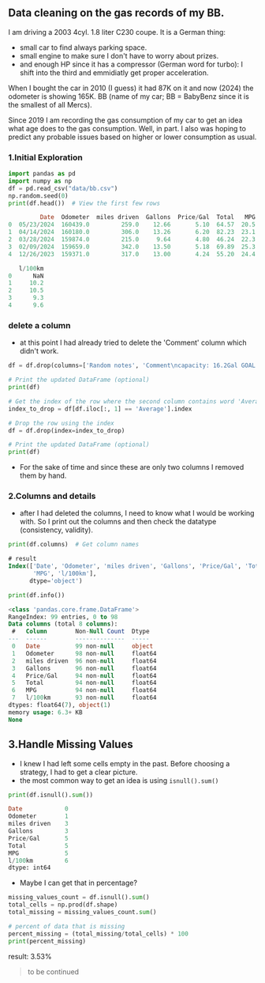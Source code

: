 
## Data cleaning on the gas records of my BB.

I am driving a 2003 4cyl. 1.8 liter C230 coupe. 
It is a German thing: 
* small car to find always parking space.
* small engine to make sure I don't have to worry about prizes.
* and enough HP since it has a compressor (German word for turbo): I shift into the third and emmidiatly get proper acceleration. 

When I bought the car in 2010 (I guess) it had 87K on it and now (2024) the odometer is showing 165K. BB (name of my car; BB = BabyBenz since it is the smallest of all Mercs).

Since 2019 I am recording the gas consumption of my car to get an idea what age does to the gas consumption. Well, in part. I also was hoping to predict any probable issues based on higher or lower consumption as usual.

### 1.Initial Exploration

```python
import pandas as pd
import numpy as np
df = pd.read_csv("data/bb.csv")
np.random.seed(0) 
print(df.head())  # View the first few rows
```

```sql
         Date  Odometer  miles driven  Gallons  Price/Gal  Total   MPG  \
0  05/23/2024  160439.0         259.0    12.66       5.10  64.57  20.5   
1  04/14/2024  160180.0         306.0    13.26       6.20  82.23  23.1   
2  03/28/2024  159874.0         215.0     9.64       4.80  46.24  22.3   
3  02/09/2024  159659.0         342.0    13.50       5.18  69.89  25.3   
4  12/26/2023  159371.0         317.0    13.00       4.24  55.20  24.4   

   l/100km  
0      NaN  
1     10.2  
2     10.5  
3      9.3  
4      9.6  
```

### delete a column

* at this point I had already tried to delete the 'Comment' column which didn't work. 

```python
df = df.drop(columns=['Random notes', 'Comment\ncapacity: 16.2Gal GOAL:26MPG (8,8 l/km)'])

# Print the updated DataFrame (optional)
print(df)

# Get the index of the row where the second column contains word 'Average'
index_to_drop = df[df.iloc[:, 1] == 'Average'].index

# Drop the row using the index
df = df.drop(index=index_to_drop)

# Print the updated DataFrame (optional)
print(df)
```

* For the sake of time and since these are only two columns I removed them by hand.

### 2.Columns and details

* after I had deleted the columns, I need to know what I would be working with. So I print out the columns and then check the datatype (consistency, validity).

```python
print(df.columns)  # Get column names
```

```sql
# result
Index(['Date', 'Odometer', 'miles driven', 'Gallons', 'Price/Gal', 'Total',
       'MPG', 'l/100km'],
      dtype='object')
```

```python
print(df.info())
```

```sql
<class 'pandas.core.frame.DataFrame'>
RangeIndex: 99 entries, 0 to 98
Data columns (total 8 columns):
 #   Column        Non-Null Count  Dtype  
---  ------        --------------  -----  
 0   Date          99 non-null     object 
 1   Odometer      98 non-null     float64
 2   miles driven  96 non-null     float64
 3   Gallons       96 non-null     float64
 4   Price/Gal     94 non-null     float64
 5   Total         94 non-null     float64
 6   MPG           94 non-null     float64
 7   l/100km       93 non-null     float64
dtypes: float64(7), object(1)
memory usage: 6.3+ KB
None
```

## 3.Handle Missing Values

* I knew I had left some cells empty in the past. Before choosing a strategy, 
I had to get a clear picture.
* the most common way to get an idea is using `isnull().sum()`

```python
print(df.isnull().sum()) 
```

```sql
Date            0
Odometer        1
miles driven    3
Gallons         3
Price/Gal       5
Total           5
MPG             5
l/100km         6
dtype: int64
```

* Maybe I can get that in percentage?

```python
missing_values_count = df.isnull().sum()
total_cells = np.prod(df.shape)
total_missing = missing_values_count.sum()

# percent of data that is missing
percent_missing = (total_missing/total_cells) * 100
print(percent_missing)
```

result: 3.53%

> to be continued






